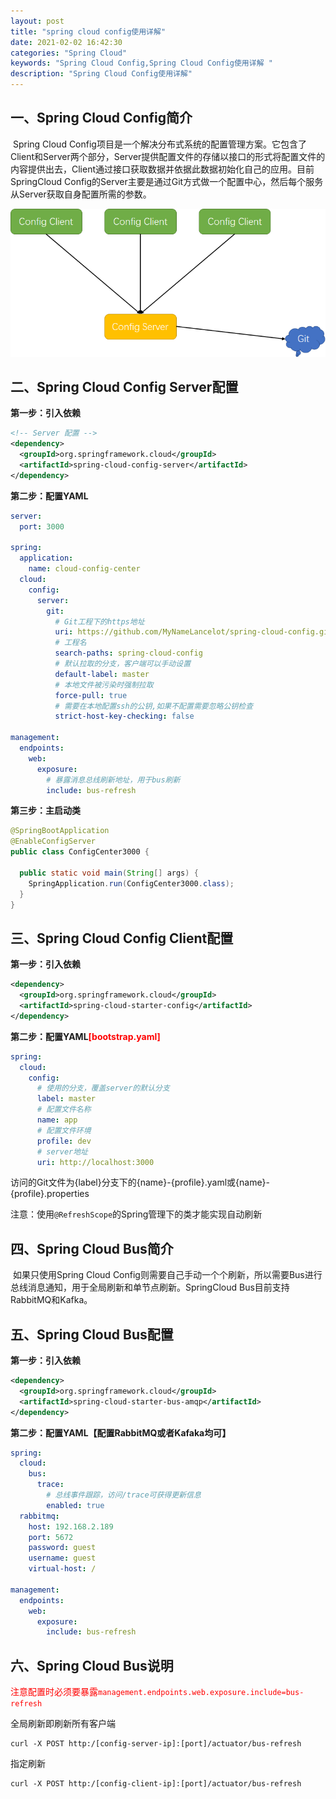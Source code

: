 ```yaml
---
layout: post
title: "spring cloud config使用详解"
date: 2021-02-02 16:42:30
categories: "Spring Cloud"
keywords: "Spring Cloud Config,Spring Cloud Config使用详解 "
description: "Spring Cloud Config使用详解"
---
```


## 一、Spring Cloud Config简介

​	Spring Cloud Config项目是一个解决分布式系统的配置管理方案。它包含了Client和Server两个部分，Server提供配置文件的存储以接口的形式将配置文件的内容提供出去，Client通过接口获取数据并依据此数据初始化自己的应用。目前SpringCloud Config的Server主要是通过Git方式做一个配置中心，然后每个服务从Server获取自身配置所需的参数。

<img src="/img/spring-cloud-config/Spring-Cloud-Config.png" alt="Spring Cloud Config" style="zoom:67%;" />

## 二、Spring Cloud Config Server配置

**第一步：引入依赖**

```xml
<!-- Server 配置 -->
<dependency>
  <groupId>org.springframework.cloud</groupId>
  <artifactId>spring-cloud-config-server</artifactId>
</dependency>
```

**第二步：配置YAML**

```yaml
server:
  port: 3000

spring:
  application:
    name: cloud-config-center
  cloud:
    config:
      server:
        git:
          # Git工程下的https地址
          uri: https://github.com/MyNameLancelot/spring-cloud-config.git
          # 工程名
          search-paths: spring-cloud-config
          # 默认拉取的分支，客户端可以手动设置
          default-label: master
          # 本地文件被污染时强制拉取
          force-pull: true
          # 需要在本地配置ssh的公钥,如果不配置需要忽略公钥检查
          strict-host-key-checking: false

management:
  endpoints:
    web:
      exposure:
        # 暴露消息总线刷新地址，用于bus刷新
        include: bus-refresh
```

**第三步：主启动类**

```java
@SpringBootApplication
@EnableConfigServer
public class ConfigCenter3000 {

  public static void main(String[] args) {
    SpringApplication.run(ConfigCenter3000.class);
  }
}
```

## 三、Spring Cloud Config Client配置

**第一步：引入依赖**

```xml
<dependency>
  <groupId>org.springframework.cloud</groupId>
  <artifactId>spring-cloud-starter-config</artifactId>
</dependency>
```

**第二步：配置YAML<span style="color:red">[bootstrap.yaml]</span>**

```yaml
spring:
  cloud:
    config:
      # 使用的分支，覆盖server的默认分支
      label: master
      # 配置文件名称
      name: app
      # 配置文件环境
      profile: dev
      # server地址
      uri: http://localhost:3000
```

访问的Git文件为{label}分支下的{name}-{profile}.yaml或{name}-{profile}.properties

注意：使用`@RefreshScope`的Spring管理下的类才能实现自动刷新

## 四、Spring Cloud Bus简介

​	如果只使用Spring Cloud Config则需要自己手动一个个刷新，所以需要Bus进行总线消息通知，用于全局刷新和单节点刷新。SpringCloud Bus目前支持RabbitMQ和Kafka。

## 五、Spring Cloud Bus配置

**第一步：引入依赖**

```xml
<dependency>
  <groupId>org.springframework.cloud</groupId>
  <artifactId>spring-cloud-starter-bus-amqp</artifactId>
</dependency>
```

**第二步：配置YAML【配置RabbitMQ或者Kafaka均可】**

```yaml
spring:
  cloud:
    bus:
      trace:
        # 总线事件跟踪，访问/trace可获得更新信息
        enabled: true
  rabbitmq:
    host: 192.168.2.189
    port: 5672
    password: guest
    username: guest
    virtual-host: /

management:
  endpoints:
    web:
      exposure:
        include: bus-refresh
```

## 六、Spring Cloud Bus说明

<span style="color:red">注意配置时必须要暴露`management.endpoints.web.exposure.include=bus-refresh`</span>

全局刷新即刷新所有客户端

```shell
curl -X POST http:/[config-server-ip]:[port]/actuator/bus-refresh
```

指定刷新

```shell
curl -X POST http:/[config-client-ip]:[port]/actuator/bus-refresh
```

